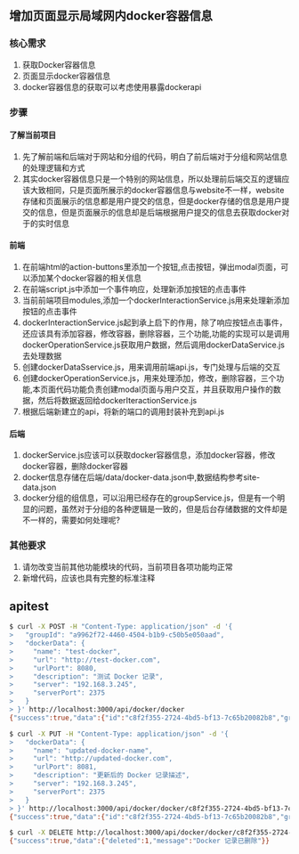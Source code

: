 ## 增加页面显示局域网内docker容器信息
### 核心需求
1. 获取Docker容器信息
2. 页面显示docker容器信息
3. docker容器信息的获取可以考虑使用暴露dockerapi
### 步骤
#### 了解当前项目
1. 先了解前端和后端对于网站和分组的代码，明白了前后端对于分组和网站信息的处理逻辑和方式
2. 其实docker容器信息只是一个特别的网站信息，所以处理前后端交互的逻辑应该大致相同，只是页面所展示的docker容器信息与website不一样，website存储和页面展示的信息都是用户提交的信息，但是docker存储的信息是用户提交的信息，但是页面展示的信息却是后端根据用户提交的信息去获取docker对于的实时信息
#### 前端
1. 在前端html的action-buttons里添加一个按钮,点击按钮，弹出modal页面，可以添加某个docker容器的相关信息
2. 在前端script.js中添加一个事件响应，处理新添加按钮的点击事件
3. 当前前端项目modules,添加一个dockerInteractionService.js用来处理新添加按钮的点击事件
4. dockerInteractionService.js起到承上启下的作用，除了响应按钮点击事件，还应该具有添加容器，修改容器，删除容器，三个功能,功能的实现可以是调用dockerOperationService.js获取用户数据，然后调用dockerDataService.js去处理数据
5. 创建dockerDataSservice.js，用来调用前端api.js，专门处理与后端的交互
6. 创建dockerOperationService.js，用来处理添加，修改，删除容器，三个功能,本页面代码功能负责创建modal页面与用户交互，并且获取用户操作的数据，然后将数据返回给dockerIteractionService.js
7. 根据后端新建立的api，将新的端口的调用封装补充到api.js
#### 后端
1. dockerService.js应该可以获取docker容器信息，添加docker容器，修改docker容器，删除docker容器
2. docker信息存储在后端/data/docker-data.json中,数据结构参考site-data.json
3. docker分组的组信息，可以沿用已经存在的groupService.js，但是有一个明显的问题，虽然对于分组的各种逻辑是一致的，但是后台存储数据的文件却是不一样的，需要如何处理呢?
### 其他要求
1. 请勿改变当前其他功能模块的代码，当前项目各项功能均正常
2. 新增代码，应该也具有完整的标准注释
## apitest
```bash
$ curl -X POST -H "Content-Type: application/json" -d '{
>   "groupId": "a9962f72-4460-4504-b1b9-c50b5e050aad",
>   "dockerData": {
>     "name": "test-docker",
>     "url": "http://test-docker.com",
>     "urlPort": 8080,
>     "description": "测试 Docker 记录",
>     "server": "192.168.3.245",
>     "serverPort": 2375
>   }
> }' http://localhost:3000/api/docker/docker
{"success":true,"data":{"id":"c8f2f355-2724-4bd5-bf13-7c65b20082b8","groupId":"a9962f72-4460-4504-b1b9-c50b5e050aad","name":"test-docker","url":"http://test-docker.com","urlPort":8080,"description":"���� Docker ��¼","server":"192.168.3.245","serverPort":2375,"faviconUrl":"/data/icons/Docker.png.ico","createdAt":"2025-02-12T19:51:37.022Z","updatedAt":"2025-02-12T19:51:37.022Z"}}
```
```bash
$ curl -X PUT -H "Content-Type: application/json" -d '{
>   "dockerData": {
>     "name": "updated-docker-name",
>     "url": "http://updated-docker.com",
>     "urlPort": 8081,
>     "description": "更新后的 Docker 记录描述",
>     "server": "192.168.3.245",
>     "serverPort": 2375
>   }
> }' http://localhost:3000/api/docker/docker/c8f2f355-2724-4bd5-bf13-7c65b20082b8
{"success":true,"data":{"id":"c8f2f355-2724-4bd5-bf13-7c65b20082b8","groupId":"a9962f72-4460-4504-b1b9-c50b5e050aad","name":"updated-docker-name","url":"http://updated-docker.com","urlPort":8081,"description":"���º�� Docker ��¼����","server":"192.168.3.245","serverPort":2375,"faviconUrl":"/data/icons/Docker.png.ico","createdAt":"2025-02-12T19:51:37.022Z","updatedAt":"2025-02-12T19:53:51.333Z"}}
```
```bash
$ curl -X DELETE http://localhost:3000/api/docker/docker/c8f2f355-2724-4bd5-bf13-7c65b20082b8
{"success":true,"data":{"deleted":1,"message":"Docker 记录已删除"}}
```

